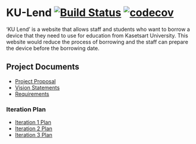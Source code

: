# KU-Lend [![Build Status](https://app.travis-ci.com/ChanunyaO/KU-Lend.svg?branch=main)](https://app.travis-ci.com/ChanunyaO/KU-Lend) [![codecov](https://codecov.io/gh/ChanunyaO/KU-Lend/branch/main/graph/badge.svg?token=D2QMNSGSLR)](https://codecov.io/gh/ChanunyaO/KU-Lend)    
‘KU Lend’ is a website that allows staff and students who want to borrow a device that they need to use for education from  Kasetsart University. 
This website would reduce the process of borrowing and the staff can prepare the device before the borrowing date.

## Project Documents
- [Project Proposal](https://docs.google.com/document/d/18DNwVxQcKQvN0N8rRKgnOtL1MDYuPid4YDb4Yc0R-DY/edit?usp=sharing)
- [Vision Statements](https://github.com/ChanunyaO/KU-Lend/wiki/Vision-Statement)
- [Requirements](https://github.com/ChanunyaO/KU-Lend/wiki/Requirements)

### Iteration Plan
- [Iteration 1 Plan](https://github.com/ChanunyaO/KU-Lend/wiki/Iteration-1-Plan)       
- [Iteration 2 Plan](https://github.com/ChanunyaO/KU-Lend/wiki/Iteration-2-Plan)   
- [Iteration 3 Plan](https://github.com/ChanunyaO/KU-Lend/wiki/Iteration-3-Plan)   
